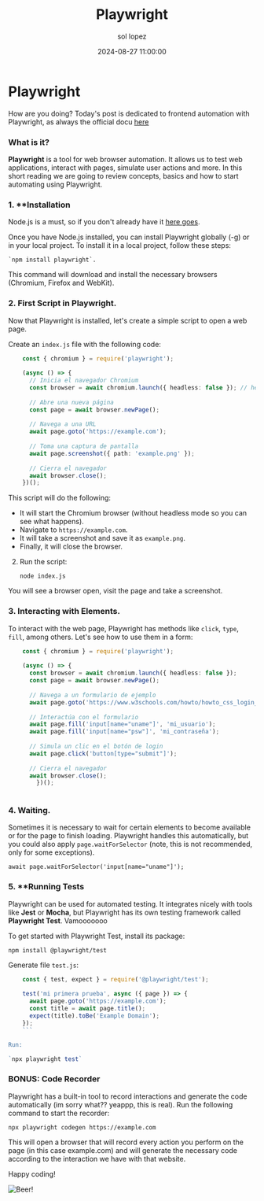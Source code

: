 ﻿---
date: 2024-08-27 11:00:00
layout: post
title: Playwright
description: Automation
language: en
image: "../assets/img/playwright.png"
category: CODE
tags:
  - coding
  - automation testing
  - humor
author: sol lopez
---

# Playwright

How are you doing? Today's post is dedicated to frontend automation with Playwright, as always the official docu [here](https://playwright.dev)

### What is it?

**Playwright** is a tool for web browser automation. It allows us to test web applications, interact with pages, simulate user actions and more. In this short reading we are going to review concepts, basics and how to start automating using Playwright.

### 1. **Installation

Node.js is a must, so if you don't already have it [here goes](https://nodejs.org).

Once you have Node.js installed, you can install Playwright globally (-g) or in your local project. To install it in a local project, follow these steps:


    
    `npm install playwright`. 
    

This command will download and install the necessary browsers (Chromium, Firefox and WebKit).

### 2. **First Script in Playwright**.

Now that Playwright is installed, let's create a simple script to open a web page.

Create an `index.js` file with the following code:

    
```typescript
    const { chromium } = require('playwright');
    
    (async () => {
      // Inicia el navegador Chromium
      const browser = await chromium.launch({ headless: false }); // headless: false abre la ventana del navegador
      
      // Abre una nueva página
      const page = await browser.newPage();
      
      // Navega a una URL
      await page.goto('https://example.com');
      
      // Toma una captura de pantalla
      await page.screenshot({ path: 'example.png' });
      
      // Cierra el navegador
      await browser.close();
    })();
```

This script will do the following:

- It will start the Chromium browser (without headless mode so you can see what happens).
- Navigate to `https://example.com`.
- It will take a screenshot and save it as `example.png`.
- Finally, it will close the browser.

2.  Run the script:
    

    
    `node index.js` 
    

You will see a browser open, visit the page and take a screenshot.

### 3. **Interacting with Elements**.

To interact with the web page, Playwright has methods like `click`, `type`, `fill`, among others. Let's see how to use them in a form:

    
```typescript
    const { chromium } = require('playwright');
    
    (async () => {
      const browser = await chromium.launch({ headless: false });
      const page = await browser.newPage();
      
      // Navega a un formulario de ejemplo
      await page.goto('https://www.w3schools.com/howto/howto_css_login_form.asp');
      
      // Interactúa con el formulario
      await page.fill('input[name="uname"]', 'mi_usuario');
      await page.fill('input[name="psw"]', 'mi_contraseña');
      
      // Simula un clic en el botón de login
      await page.click('button[type="submit"]');
      
      // Cierra el navegador
      await browser.close();
        })();
    
```

### 4. **Waiting**.

Sometimes it is necessary to wait for certain elements to become available or for the page to finish loading. Playwright handles this automatically, but you could also apply `page.waitForSelector` (note, this is not recommended, only for some exceptions).



`await page.waitForSelector('input[name="uname"]');` 

### 5. **Running Tests

Playwright can be used for automated testing. It integrates nicely with tools like **Jest** or **Mocha**, but Playwright has its own testing framework called **Playwright Test**. Vamooooooo

To get started with Playwright Test, install its package:

`npm install @playwright/test` 

Generate file `test.js`:



```typescript
    const { test, expect } = require('@playwright/test');
    
    test('mi primera prueba', async ({ page }) => {
      await page.goto('https://example.com');
      const title = await page.title();
      expect(title).toBe('Example Domain');
    });
    ```

Run:

`npx playwright test` 

```

### **BONUS: Code Recorder**

Playwright has a built-in tool to record interactions and generate the code automatically (im sorry what?? yeappp, this is real). 
Run the following command to start the recorder:


`npx playwright codegen https://example.com` 

This will open a browser that will record every action you perform on the page (in this case example.com) and will generate the necessary code according to the interaction we have with that website.




Happy coding!



![Beer!](https://solopez.github.io/assets/img/beer-code.jpg)